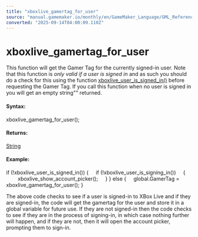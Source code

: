 ```yaml
---
title: "xboxlive_gamertag_for_user"
source: "manual.gamemaker.io/monthly/en/GameMaker_Language/GML_Reference/UWP_And_XBox_Live/Users_And_Accounts/xboxlive_gamertag_for_user.htm"
converted: "2025-09-14T04:00:09.110Z"
---
```


# xboxlive\_gamertag\_for\_user

This function will get the Gamer Tag for the currently signed-in user. Note that this function is _only valid if a user is signed in_ and as such you should do a check for this using the function [xboxlive\_user\_is\_signed\_in()](xboxlive_user_is_signed_in.md) before requesting the Gamer Tag. If you call this function when no user is signed in you will get an empty string"" returned.

#### Syntax:

xboxlive\_gamertag\_for\_user();

#### Returns:

[String](../../../GML_Overview/Data_Types.md)

#### Example:

if (!xboxlive\_user\_is\_signed\_in())
{
    if (!xboxlive\_user\_is\_signing\_in())
    {
        xboxlive\_show\_account\_picker();
    }
}
else
{
    global.GamerTag = xboxlive\_gamertag\_for\_user();
}

The above code checks to see if a user is signed-in to XBox Live and if they are signed-in, the code will get the gamertag for the user and store it in a global variable for future use. If they are not signed-in then the code checks to see if they are in the process of signing-in, in which case nothing further will happen, and if they are not, then it will open the account picker, prompting them to sign-in.